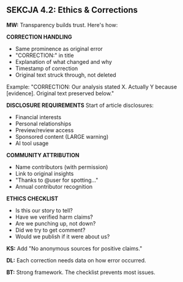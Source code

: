 ## SEKCJA 4.2: Ethics & Corrections

**MW:** Transparency builds trust. Here's how:

**CORRECTION HANDLING**
- Same prominence as original error
- "CORRECTION:" in title
- Explanation of what changed and why
- Timestamp of correction
- Original text struck through, not deleted

Example:
"CORRECTION: Our analysis stated X. Actually Y because [evidence]. Original text preserved below."

**DISCLOSURE REQUIREMENTS**
Start of article disclosures:
- Financial interests
- Personal relationships  
- Preview/review access
- Sponsored content (LARGE warning)
- AI tool usage

**COMMUNITY ATTRIBUTION**
- Name contributors (with permission)
- Link to original insights
- "Thanks to @user for spotting..."
- Annual contributor recognition

**ETHICS CHECKLIST**
- Is this our story to tell?
- Have we verified harm claims?
- Are we punching up, not down?
- Did we try to get comment?
- Would we publish if it were about us?

**KS:** Add "No anonymous sources for positive claims."

**DL:** Each correction needs data on how error occurred.

**BT:** Strong framework. The checklist prevents most issues.
